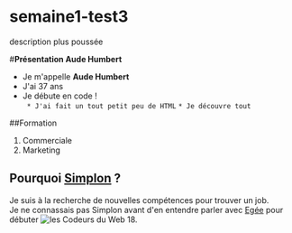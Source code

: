# semaine1-test3
description plus poussée


#**Présentation Aude Humbert**  

* Je m'appelle **Aude Humbert**
* J'ai 37 ans
* Je débute en code !   
    ` * J'ai fait un tout petit peu de HTML`
      `* Je découvre tout`

##Formation  

1. Commerciale
2. Marketing  

## Pourquoi [Simplon](www.simplon.co) ?   

Je suis à la recherche de nouvelles compétences pour trouver un job.   
Je ne connassais pas Simplon avant d'en entendre parler avec [Egée](http://www.egee.asso.fr/spip.php?article1825) pour débuter ![les Codeurs du Web 18.](C:\Users\Aude\Pictures\egee)     
